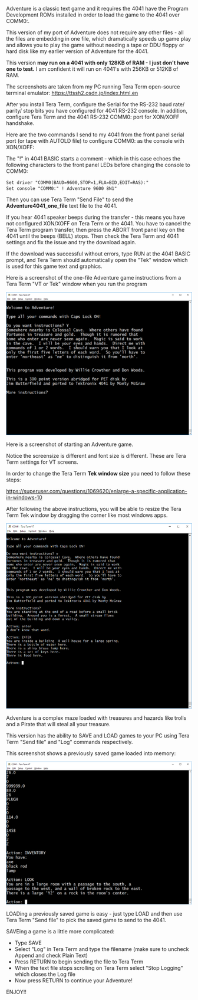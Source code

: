 Adventure is a classic text game and it requires the 4041 have the Program Development ROMs installed in order to load the game to the 4041 over COMM0:.

This version of my port of Adventure does not require any other files - all the files are embedding in one file, which dramatically speeds up game play and allows you to play the game without needing a tape or DDU floppy or hard disk like my earlier version of Adventure for the 4041.

This version **may run on a 4041 with only 128KB of RAM - I just don't have one to test.**  I am confident it will run on 4041's with 256KB or 512KB of RAM.

The screenshots are taken from my PC running Tera Term open-source terminal emulator:
https://ttssh2.osdn.jp/index.html.en

After you install Tera Term, configure the Serial for the RS-232 baud rate/ parity/ stop bits you have configured for 4041 RS-232 console.
In addition, configure Tera Term and the 4041 RS-232 COMM0: port for XON/XOFF handshake.

Here are the two commands I send to my 4041 from the front panel serial port (or tape with AUTOLD file) to configure COMM0: as the console with XON/XOFF:

The "!" in 4041 BASIC starts a comment - which in this case echoes the following characters to the front panel LEDs before changing the console to COMM0:
```
Set driver "COMM0(BAUD=9600,STOP=1,FLA=BID,EDIT=RAS):"
Set console "COMM0:" ! Adventure 9600 8N1"
```

Then you can use Tera Term "Send File" to send the **Adventure4041_one_file** text file to the 4041.  

If you hear 4041 speaker beeps during the transfer - this means you have not configured XON/XOFF on Tera Term or the 4041.  You have to cancel the Tera Term program transfer, then press the ABORT front panel key on the 4041 until the beeps (BELL) stops.  Then check the Tera Term and 4041 settings and fix the issue and try the download again.

If the download was successful without errors, type RUN at the 4041 BASIC prompt, and Tera Term should automatically open the "Tek" window which is used for this game text and graphics. 

Here is a screenshot of the one-file Adventure game instructions from a Tera Term "VT or Tek" window when you run the program

![Adventure Instructions](./Adventure%20instructions%20page%201.png)

Here is a screenshot of starting an Adventure game.

Notice the screensize is different and font size is different.  These are Tera Term settings for VT screens.

In order to change the Tera Term **Tek window size** you need to follow these steps:

https://superuser.com/questions/1069620/enlarge-a-specific-application-in-windows-10

After following the above instructions, you will be able to resize the Tera Term Tek window by dragging the corner like most windows apps.

![Adventure game](./New%20Game.png)

Adventure is a complex maze loaded with treasures and hazards like trolls and a Pirate that will steal all your treasure.

This version has the ability to SAVE and LOAD games to your PC using Tera Term "Send file" and "Log" commands respectively.

This screenshot shows a previously saved game loaded into memory:

![Adventure Load game](./Adventure%20LOAD%20saved%20game.png)

LOADing a previously saved game is easy - just type LOAD and then use Tera Term "Send file" to pick the saved game to send to the 4041.

SAVEing a game is a little more complicated:

- Type SAVE
- Select "Log" in Tera Term and type the filename (make sure to uncheck Append and check Plain Text)
- Press RETURN to begin sending the file to Tera Term
- When the text file stops scrolling on Tera Term select "Stop Logging" which closes the Log file
- Now press RETURN to continue your Adventure!

ENJOY!!

